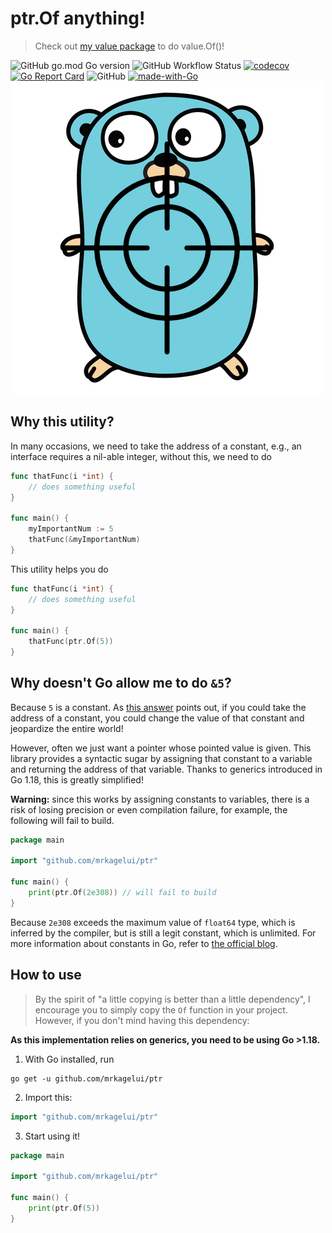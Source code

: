 # ptr.Of anything!
> Check out [my value package](https://github.com/mrkagelui/value) to do value.Of()!

![GitHub go.mod Go version](https://img.shields.io/github/go-mod/go-version/mrkagelui/ptr)
![GitHub Workflow Status](https://img.shields.io/github/workflow/status/mrkagelui/ptr/testing)
[![codecov](https://codecov.io/gh/mrkagelui/ptr/branch/master/graph/badge.svg?token=UK7JNV1P7S)](https://codecov.io/gh/mrkagelui/ptr)
[![Go Report Card](https://goreportcard.com/badge/github.com/mrkagelui/ptr)](https://goreportcard.com/report/github.com/mrkagelui/ptr)
![GitHub](https://img.shields.io/github/license/mrkagelui/ptr)
[![made-with-Go](https://img.shields.io/badge/Made%20with-Go-1f425f.svg)](https://go.dev/)
![goptr](goptr.png "goptr")

## Why this utility? 

In many occasions, we need to take the address of a constant, e.g., an interface requires a nil-able integer, 
without this, we need to do
```go
func thatFunc(i *int) {
	// does something useful
}

func main() {
	myImportantNum := 5
	thatFunc(&myImportantNum)
}
```
This utility helps you do
```go
func thatFunc(i *int) {
	// does something useful
}

func main() {
	thatFunc(ptr.Of(5))
}
```

## Why doesn't Go allow me to do `&5`?

Because `5` is a constant. As [this answer](https://stackoverflow.com/a/35146856) points out, 
if you could take the address of a constant, you could change the value of that constant and 
jeopardize the entire world!

However, often we just want a pointer whose pointed value is given. This library provides a 
syntactic sugar by assigning that constant to a variable and returning the address of that 
variable. Thanks to generics introduced in Go 1.18, this is greatly simplified!

**Warning:** since this works by assigning constants to variables, there is a risk of losing 
precision or even compilation failure, for example, the following will fail to build.

```go
package main

import "github.com/mrkagelui/ptr"

func main() {
	print(ptr.Of(2e308)) // will fail to build
}
```

Because `2e308` exceeds the maximum value of `float64` type, which is inferred by the compiler, 
but is still a legit constant, which is unlimited. For more information about constants in Go, 
refer to [the official blog](https://go.dev/blog/constants).

## How to use

> By the spirit of "a little copying is better than a little dependency", I encourage you to
> simply copy the `Of` function in your project. However, if you don't mind having this dependency:

__As this implementation relies on generics, you need to be using Go >1.18.__

1. With Go installed, run
```commandline
go get -u github.com/mrkagelui/ptr
```
2. Import this:
```go
import "github.com/mrkagelui/ptr"
```
3. Start using it!
```go
package main

import "github.com/mrkagelui/ptr"

func main() {
	print(ptr.Of(5))
}
```
